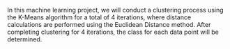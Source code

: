 In this machine learning project, we will conduct a clustering process using the K-Means algorithm for a total of 4 iterations, where distance calculations are performed using the Euclidean Distance method. After completing clustering for 4 iterations, the class for each data point will be determined.
